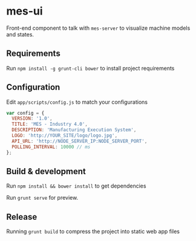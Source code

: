 # mes-ui

Front-end component to talk with `mes-server` to visualize machine models and states.

## Requirements

Run `npm install -g grunt-cli bower` to install project requirements

## Configuration

Edit `app/scripts/config.js` to match your configurations
```js
var config = {
  VERSION: '1.0',
  TITLE: 'MES - Industry 4.0',
  DESCRIPTION: 'Manufacturing Execution System',
  LOGO: 'http://YOUR_SITE/logo/logo.jpg',
  API_URL: 'http://NODE_SERVER_IP:NODE_SERVER_PORT',
  POLLING_INTERVAL: 10000 // ms
};
```

## Build & development

Run `npm install && bower install` to get dependencies

Run `grunt serve` for preview.

## Release

Running `grunt build` to compress the project into static web app files
